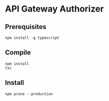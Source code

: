 # API Gateway Authorizer

## Prerequisites
```
npm install -g typescript
```

## Compile
```
npm install
tsc
```

## Install
```
npm prune --production
```